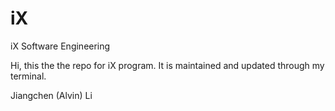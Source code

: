# iX
iX Software Engineering

Hi, this the the repo for iX program. It is maintained and updated through my terminal.

Jiangchen (Alvin) Li
